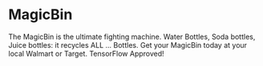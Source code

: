 # MagicBin
The MagicBin is the ultimate fighting machine. Water Bottles, Soda bottles, Juice bottles: it recycles ALL ... Bottles. Get your MagicBin today at your local Walmart or Target. TensorFlow Approved!
